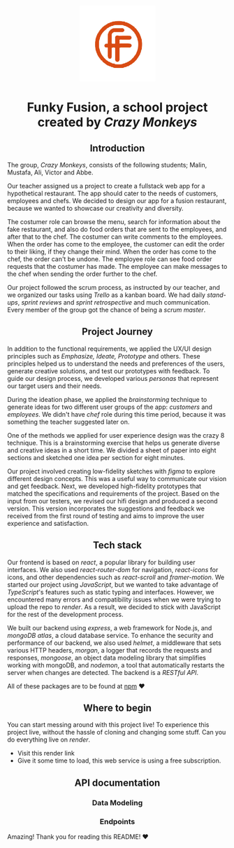 ﻿<div align="center">
<img src="https://raw.githubusercontent.com/folkuni-f22-fullstack/CrazyMonkeys/dev/src/assets/footerpagepic/FF-red.png" alt="Funky Fusion" />
</div>
<h1 align="center">Funky Fusion, a school project created by <i>Crazy Monkeys</i></h1>

<h2 align="center">Introduction</h2>

The group, *Crazy Monkeys*, consists of the following students; Malin, Mustafa, Ali, Victor and Abbe.

Our teacher assigned us a project to create a fullstack web app for a hypothetical restaurant. The app should cater to the needs of customers, employees and chefs. We decided to design our app for a fusion restaurant, because we wanted to showcase our creativity and diversity.

The costumer role can browse the menu, search for information about the fake restaurant, and also do food orders that are sent to the employees, and after that to the chef. The costumer can write comments to the employees. When the order has come to the employee, the customer can edit the order to their liking, if they change their mind. When the order has come to the chef, the order can't be undone.  The employee role can see food order requests that the costumer has made. The employee can make messages to the chef when sending the order further to the chef.

Our project followed the scrum process, as instructed by our teacher, and we organized our tasks using *Trello* as a kanban board. We had daily *stand-ups*, *sprint reviews* and *sprint retrospective* and much communication. Every member of the group got the chance of being a *scrum master*.


<h2 align="center">Project Journey </h2>

In addition to the functional requirements, we applied the UX/UI design principles such as *Emphasize, Ideate, Prototype* and others. These principles helped us to understand the needs and preferences of the users, generate creative solutions, and test our prototypes with feedback. To guide our design process, we developed various *personas* that represent our target users and their needs.

During the ideation phase, we applied the *brainstorming* technique to generate ideas for two different user groups of the app: *customers* and *employees*. We didn't have *chef* role during this time period, because it was something the teacher suggested later on.

One of the methods we applied for user experience design was the crazy 8 technique. This is a brainstorming exercise that helps us generate diverse and creative ideas in a short time. We divided a sheet of paper into eight sections and sketched one idea per section for eight minutes.

Our project involved creating low-fidelity sketches with *figma* to explore different design concepts. This was a useful way to communicate our vision and get feedback. Next, we developed high-fidelity prototypes that matched the specifications and requirements of the project. Based on the input from our testers, we revised our hifi design and produced a second version. This version incorporates the suggestions and feedback we received from the first round of testing and aims to improve the user experience and satisfaction.

<h2 align="center">Tech stack</h2>

Our frontend is based on *react*, a popular library for building user interfaces. We also used *react-router-dom* for navigation, *react-icons* for icons, and other dependencies such as *react-scroll* and *framer-motion*. We started our project using *JavaScript*, but we wanted to take advantage of *TypeScript*'s features such as static typing and interfaces. However, we encountered many errors and compatibility issues when we were trying to upload the repo to *render*. As a result, we decided to stick with JavaScript for the rest of the development process.

We built our backend using *express*, a web framework for Node.js, and *mongoDB atlas*, a cloud database service. To enhance the security and performance of our backend, we also used *helmet*, a middleware that sets various HTTP headers, *morgan*, a logger that records the requests and responses, *mongoose*, an object data modeling library that simplifies working with mongoDB, and *nodemon*, a tool that automatically restarts the server when changes are detected. The backend is a *RESTful API*.

All of these packages are to be found at [npm](https://www.npmjs.com/) ❤️

<h2 align="center">Where to begin</h2>

You can start messing around with this project live!
To experience this project live, without the hassle of cloning and changing some stuff. Can you do everything live on *render*.

 - Visit this render link
 - Give it some time to load, this web service is using a free subscription.

<h2 align="center">API documentation</h2>
<h3 align="center">Data Modeling</h3>

<h3 align="center">Endpoints </h3>

Amazing! Thank you for reading this README! ❤️
